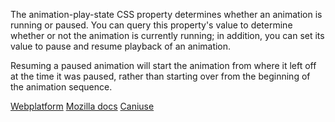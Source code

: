 The animation-play-state CSS property determines whether an animation is running or paused. You can query this property's value to determine whether or not the animation is currently running; in addition, you can set its value to pause and resume playback of an animation.

Resuming a paused animation will start the animation from where it left off at the time it was paused, rather than starting over from the beginning of the animation sequence.

[Webplatform](http://docs.webplatform.org/wiki/css/properties/animation-play-state "Webplatform")
[Mozilla docs](https://developer.mozilla.org/en-US/docs/Web/CSS/animation-play-state "Mozilla")
[Caniuse](http://caniuse.com/#feat=css-animation "Caniuse")